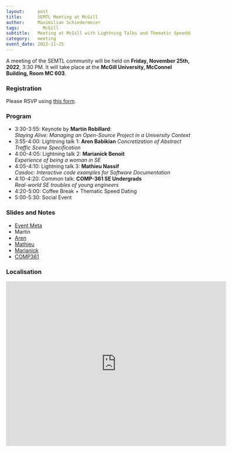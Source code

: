 ```yaml
---
layout:     post
title:      SEMTL Meeting at McGill
author:     Maximilian Schiedermeier
tags: 		  McGill
subtitle:  	Meeting at McGill with Lightning Talks and Thematic Speeddating (25/11/22, 3:30 PM)
category:   meeting
event_date: 2022-11-25
---
```


A meeting of the SEMTL community will be held on **Friday, November 25th, 2022**, 3:30 PM. It will take place at the **McGill University, McConnel Building, Room MC 603**.

### Registration

Please RSVP using [this form](https://docs.google.com/spreadsheets/d/1fG5uRQbvPufsGLUAnelnuzTSneUVe6L1RDAD7ZTWeIE/edit#gid=1067913822).

### Program

 * 3:30-3:55: Keynote by **Martin Robillard**:  
*Staying Alive: Managing an Open-Source Project in a University Context*
 * 3:55-4:00: Lightning talk 1: **Aren Babikian**
*Concretization of Abstract Traffic Scene Specification*  
 * 4:00-4:05: Lightning talk 2: **Marianick Benoit**  
*Experience of being a woman in SE*
 * 4:05-4:10: Lightning talk 3: **Mathieu Nassif**   
*Casdoc: Interactive code examples for Software Documentation*
 * 4:10-4:20: Common talk: **COMP-361 SE Undergrads**  
*Real-world SE troubles of young engineers*
 * 4:20-5:00: Coffee Break + Thematic Speed Dating
 * 5:00-5:30: Social Event

### Slides and Notes

 * [Event Meta](https://www.cs.mcgill.ca/~mschie3/semtl/semtl-outline.pdf)
 * Martin
 * [Aren](https://www.cs.mcgill.ca/~mschie3/semtl/semtl-concretization.pdf)
 * [Mathieu](https://www.cs.mcgill.ca/~mschie3/semtl/semtl-presentation.pdf)
 * [Marianick](https://www.cs.mcgill.ca/~mschie3/semtl/semtl-woman-in-stem.pdf)
 * [COMP361](https://www.cs.mcgill.ca/~mschie3/semtl/semtl-comp361-presentation.pdf)

### Localisation

<iframe src="https://www.google.com/maps/embed?pb=!1m18!1m12!1m3!1d2796.1995343707367!2d-73.57862068475538!3d45.50606177910144!2m3!1f0!2f0!3f0!3m2!1i1024!2i768!4f13.1!3m3!1m2!1s0x4cc91a464578f1ff%3A0xb044114ae799c08c!2sMcConnell%20Engineering%20Building!5e0!3m2!1sen!2sca!4v1667330529807!5m2!1sen!2sca" width="600" height="450" style="border:0;" allowfullscreen="" loading="lazy" referrerpolicy="no-referrer-when-downgrade"></iframe>
